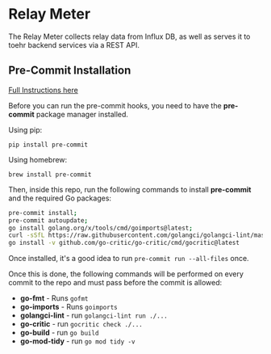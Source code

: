 # Relay Meter

The Relay Meter collects relay data from Influx DB, as well as serves it to toehr backend services via a REST API.

## Pre-Commit Installation

[Full Instructions here](https://pre-commit.com/#install)

Before you can run the pre-commit hooks, you need to have the **pre-commit** package manager installed.

Using pip:

`pip install pre-commit`

Using homebrew:

`brew install pre-commit`

Then, inside this repo, run the following commands to install **pre-commit** and the required Go packages:

```bash
pre-commit install;
pre-commit autoupdate;
go install golang.org/x/tools/cmd/goimports@latest;
curl -sSfL https://raw.githubusercontent.com/golangci/golangci-lint/master/install.sh | sh -s -- -b $(go env GOPATH)/bin v1.49.0;
go install -v github.com/go-critic/go-critic/cmd/gocritic@latest
```

Once installed, it's a good idea to run `pre-commit run --all-files` once.

Once this is done, the following commands will be performed on every commit to the repo and must pass before the commit is allowed:

- **go-fmt** - Runs `gofmt`
- **go-imports** - Runs `goimports`
- **golangci-lint** - run `golangci-lint run ./...`
- **go-critic** - run `gocritic check ./...`
- **go-build** - run `go build`
- **go-mod-tidy** - run `go mod tidy -v`
